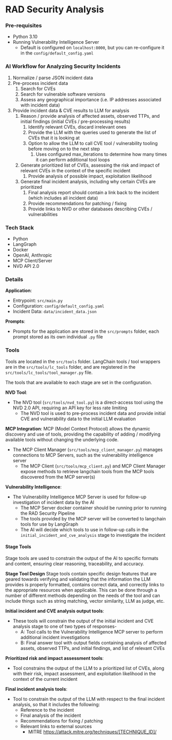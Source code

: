 # RAD Security Analysis

### Pre-requisites
- Python 3.10
- Running Vulnerability Intelligence Server
  - Default is configured on `localhost:8000`, but you can re-configure it in the `config/default_config.yaml`

### AI Workflow for Analyzing Security Incidents

1. Normalize / parse JSON incident data
2. Pre-process incident data
   1. Search for CVEs
   2. Search for vulnerable software versions
   3. Assess any geographical importance (i.e. IP addresses associated with incident data)
3. Provide incident data & CVE results to LLM for analysis
   1. Reason / provide analysis of affected assets, observed TTPs, and initial findings (initial CVEs / pre-processing results)
      1. Identify relevant CVEs, discard irrelevant ones
      2. Provide the LLM with the queries used to generate the list of CVEs that it is looking at
      3. Option to allow the LLM to call CVE tool / vulnerability tooling before moving on to the next step
         1. Uses configured max_iterations to determine how many times it can perform additional tool loops
   2. Generate prioritized list of CVEs, assessing the risk and impact of relevant CVEs in the context of the specific incident
      1. Provide analysis of possible impact, exploitation likelihood
   3. Generate final incident analysis, including why certain CVEs are prioritized
      1. Final analysis report should contain a link back to the incident (which includes all incident data)
      2. Provide recommendations for patching / fixing
      3. Provide links to NVD or other databases describing CVEs / vulnerabilities

### Tech Stack

- Python
- LangGraph
- Docker
- OpenAI, Anthropic
- MCP Client/Server
- NVD API 2.0
### Details

**Application**:
- Entrypoint: `src/main.py`
- Configuration: `config/default_config.yaml`
- Incident Data: `data/incident_data.json`

**Prompts**:
- Prompts for the application are stored in the `src/prompts` folder, each prompt stored as its own individual `.py` file

### Tools
Tools are located in the `src/tools` folder.  LangChain tools / tool wrappers are in the `src/tools/lc_tools` folder, and are registered in the `src/tools/lc_tools/tool_manager.py` file.

The tools that are available to each stage are set in the configuration.

**NVD Tool**:
- The NVD tool (`src/tools/nvd_tool.py`) is a direct-access tool using the NVD 2.0 API, requiring an API key for less rate limiting
  - The NVD tool is used to pre-process incident data and provide initial CVE and vulnerability data to the initial LLM evaluation

**MCP Integration**:
MCP (Model Context Protocol) allows the dynamic discovery and use of tools, providing the capability of adding / modifying available tools without changing the underlying code.

- The MCP Client Manager (`src/tools/mcp_client_manager.py`) manages connections to MCP Servers, such as the vulnerability intelligence server
  - The MCP Client (`src/tools/mcp_client.py`) and MCP Client Manager expose methods to retrieve langchain tools from the MCP tools discovered from the MCP server(s)

**Vulnerability Intelligence**:
- The Vulnerability Intelligence MCP Server is used for follow-up investigation of incident data by the AI
  - The MCP Server docker container should be running prior to running the RAD Security Pipeline
  - The tools provided by the MCP server will be converted to langchain tools for use by LangGraph
  - The AI will decide which tools to use in follow-up calls in the `initial_incident_and_cve_analysis` stage to investigate the incident

#### Stage Tools

Stage tools are used to constrain the output of the AI to specific formats and content, ensuring clear reasoning, traceability, and accuracy.

**Stage Tool Design**
Stage tools contain specific design features that are geared towards verifying and validating that the information the LLM provides is properly formatted, contains correct data, and correctly links to the appropriate resources when applicable.  This can be done through a number of different methods depending on the needs of the tool and can include things such as string matching, vector similarity, LLM as judge, etc.


**Initial incident and CVE analysis output tools**:
- These tools will constrain the output of the initial incident and CVE analysis stage to one of two types of responses-
  - A: Tool calls to the Vulnerability Intelligence MCP server to perform additional incident investigations
  - B: Final answer tool with output fields containing analysis of affected assets, observed TTPs, and initial findings, and list of relevant CVEs

**Prioritized risk and impact assessment tools**:
- Tool constrains the output of the LLM to a prioritized list of CVEs, along with their risk, impact assessment, and exploitation likelihood in the context of the current incident

**Final incident analysis tools**:
- Tool to constrain the output of the LLM with respect to the final incident analysis, so that it includes the following:
  - Reference to the incident
  - Final analysis of the incident
  - Recommendations for fixing / patching
  - Relevant links to external sources
    - MITRE https://attack.mitre.org/techniques/[TECHNIQUE_ID]/